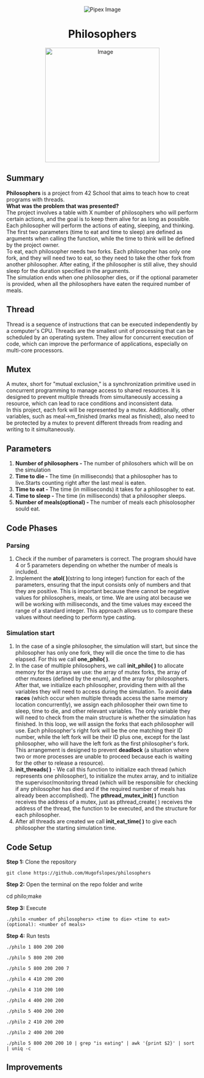 <html>
    <p align="center">
        <img src="https://www.42porto.com/wp-content/uploads/2024/08/42-Porto-Horizontal.png" alt="Pipex Image" />
    </p>
    <h1 align="center">Philosophers</h1>
    <p align="center">
        <img src="https://github.com/user-attachments/assets/4363c36a-9ff3-4e40-b9b5-ea31b6db625b" width="300" alt="Image" />
    </p>
</html>

## Summary
<html>
    <p>
        <b>Philosophers</b> is a project from 42 School that aims to teach how to creat programs with threads.<br>
		<b>What was the problem that was presented?</b><br>
		The project involves a table with X number of philosophers who will perform certain actions, and the goal is to keep them alive for as long as possible. Each philosopher will perform the actions of eating, sleeping, and thinking. The first two parameters (time to eat and time to sleep) are defined as arguments when calling the function, while the time to think will be defined by the project owner.<br>
		To eat, each philosopher needs two forks. Each philosopher has only one fork, and they will need two to eat, so they need to take the other fork from another philosopher. After eating, if the philosopher is still alive, they should sleep for the duration specified in the arguments.<br>
		The simulation ends when one philosopher dies, or if the optional parameter <number of meals> is provided, when all the philosophers have eaten the required number of meals.
	</p>
</html>

## Thread
<html>
    <p>Thread is a sequence of instructions that can be executed independently by a computer's CPU. Threads are the smallest unit of processing that can be scheduled by an operating system. They allow for concurrent execution of code, which can improve the performance of applications, especially on multi-core processors.
	</p>
</html>

## Mutex
<html>
    <p>A mutex, short for "mutual exclusion," is a synchronization primitive used in concurrent programming to manage access to shared resources. It is designed to prevent multiple threads from simultaneously accessing a resource, which can lead to race conditions and inconsistent data.<br>
	In this project, each fork will be represented by a mutex. Additionally, other variables, such as meal->m_finished (marks meal as finished), also need to be protected by a mutex to prevent different threads from reading and writing to it simultaneously.
	</p>
</html>

## Parameters
<html>
    <ol>
        <li><b>Number of philosophers - </b>The number of philosohers which will be on the simulation</li>
		<li><b>Time to die - </b>The time (in milliseconds) that a philosopher has to live.Starts counting right after the last meal is eaten.</li>
		<li><b>Time to eat - </b>The time (in milliseconds) it takes for a philosopher to eat.</li>
		<li><b>Time to sleep - </b>The time (in milliseconds) that a philosopher sleeps.</li>
		<li><b>Number of meals(optional) - </b>The number of meals each phisolosopher sould eat.</li>
	 </ol>
</html>

## Code Phases
### Parsing
<html>
    <ol>
		<li> Check if the number of parameters is correct. The program should have 4 or 5 parameters depending on whether the number of meals is included.</li>
		<li> Implement the <b>atol( )</b>(string to long integer) function for each of the parameters, ensuring that the input consists only of numbers and that they are positive. This is important because there cannot be negative values for philosophers, meals, or time. We are using atol because we will be working with milliseconds, and the time values may exceed the range of a standard integer. This approach allows us to compare these values without needing to perform type casting.</li>
	</ol>
</html>

### Simulation start
<html>
    <ol>
		<li>In the case of a single philosopher, the simulation will start, but since the philosopher has only one fork, they will die once the time to die has elapsed. For this we call <b>one_philo( )</b>.</li>
		<li>In the case of multiple philosophers, we call <b>init_philo( )</b> to allocate memory for the arrays we use: the array of mutex forks, the array of other mutexes (defined by the enum), and the array for philosophers. After that, we initialize each philosopher, providing them with all the variables they will need to access during the simulation. To avoid <b>data races</b> (which occur when multiple threads access the same memory location concurrently), we assign each philosopher their own time to sleep, time to die, and other relevant variables. The only variable they will need to check from the main structure is whether the simulation has finished. In this loop, we will assign the forks that each philosopher will use. Each philosopher's right fork will be the one matching their ID number, while the left fork will be their ID plus one, except for the last philosopher, who will have the left fork as the first philosopher's fork. This arrangement is designed to prevent <b>deadlock</b> (a situation where two or more processes are unable to proceed because each is waiting for the other to release a resource).
		</li>
		<li><b>init_threads( )</b> - We call this function to initialize each thread (which represents one philosopher), to initialize the mutex array, and to initialize the supervisor/monitoring thread (which will be responsible for checking if any philosopher has died and if the required number of meals has already been accomplished). The <b>pthread_mutex_init( )</b> function receives the address of a mutex, just as pthread_create( )</b> receives the address of the thread, the function to be executed, and the structure for each philosopher.
		</li>
		<li> After all threads are created we call <b>init_eat_time( )</b> to give each philosopher the starting simulation time.
	</ol>
</html>

## Code Setup
<html>
    <p>    
    <b>Step 1:</b> Clone the repository
    </p>
</html>
 
    git clone https://github.com/Hugofslopes/philosophers

<html>
    <p>
    <b>Step 2:</b> Open the terminal on the repo folder and write
    </p>
</html>

   cd philo;make

<html>
    <p>
    <b>Step 3:</b> Execute
    </p>
</html>

    ./philo <number of philosophers> <time to die> <time to eat> (optional): <number of meals>

<html>
    <p>
    <b>Step 4:</b> Run tests<br>
	</p>
</html>

	./philo 1 800 200 200

	./philo 5 800 200 200

    ./philo 5 800 200 200 7

	./philo 4 410 200 200

	./philo 4 310 200 100

	./philo 4 400 200 200

	./philo 5 400 200 200

	./philo 2 410 200 200

	./philo 2 400 200 200

	./philo 5 800 200 200 10 | grep "is eating" | awk '{print $2}' | sort | uniq -c
## Improvements